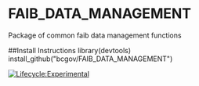 # FAIB_DATA_MANAGEMENT
Package of common faib data management functions

##Install Instructions
library(devtools)
install_github("bcgov/FAIB_DATA_MANAGEMENT")


[![Lifecycle:Experimental](https://img.shields.io/badge/Lifecycle-Experimental-339999)](<Redirect-URL>)
